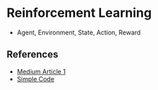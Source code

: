 # Reinforcement Learning
- Agent, Environment, State, Action, Reward


## References
- [Medium Article 1](https://medium.com/towards-data-science/reinforcement-learning-introduction-and-main-concepts-48ea997c850c)
- [Simple Code](https://www.analyticsvidhya.com/blog/2022/03/a-hands-on-introduction-to-reinforcement-learning-with-python/)